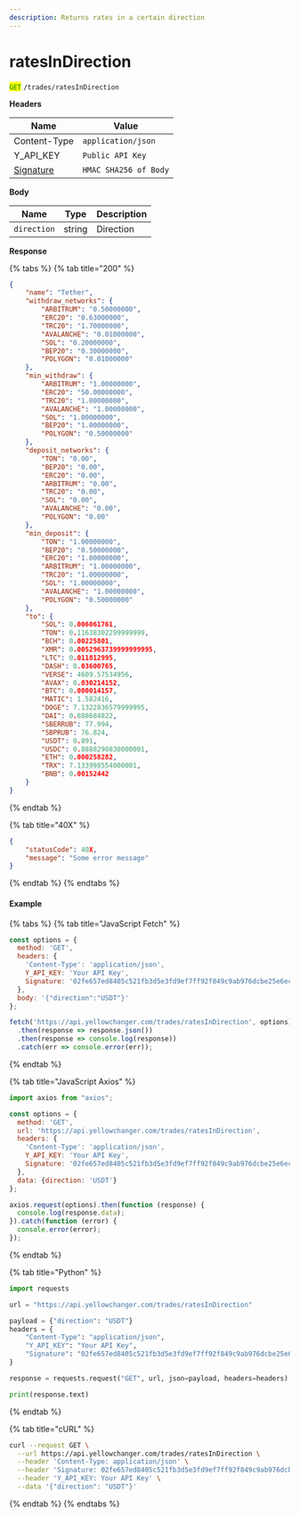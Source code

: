 ```yaml
---
description: Returns rates in a certain direction
---
```


# ratesInDirection

<mark style="color:green;">`GET`</mark> `/trades/ratesInDirection`

**Headers**

| Name                         | Value                 |
| ---------------------------- | --------------------- |
| Content-Type                 | `application/json`    |
| Y\_API\_KEY                  | `Public API Key`      |
| [Signature](../signature.md) | `HMAC SHA256 of Body` |

**Body**

| Name        | Type   | Description |
| ----------- | ------ | ----------- |
| `direction` | string | Direction   |

**Response**

{% tabs %}
{% tab title="200" %}
```json
{
	"name": "Tether",
	"withdraw_networks": {
		"ARBITRUM": "0.50000000",
		"ERC20": "0.63000000",
		"TRC20": "1.70000000",
		"AVALANCHE": "0.01000000",
		"SOL": "0.20000000",
		"BEP20": "0.30000000",
		"POLYGON": "0.01000000"
	},
	"min_withdraw": {
		"ARBITRUM": "1.00000000",
		"ERC20": "50.00000000",
		"TRC20": "1.00000000",
		"AVALANCHE": "1.00000000",
		"SOL": "1.00000000",
		"BEP20": "1.00000000",
		"POLYGON": "0.50000000"
	},
	"deposit_networks": {
		"TON": "0.00",
		"BEP20": "0.00",
		"ERC20": "0.00",
		"ARBITRUM": "0.00",
		"TRC20": "0.00",
		"SOL": "0.00",
		"AVALANCHE": "0.00",
		"POLYGON": "0.00"
	},
	"min_deposit": {
		"TON": "1.00000000",
		"BEP20": "0.50000000",
		"ERC20": "1.00000000",
		"ARBITRUM": "1.00000000",
		"TRC20": "1.00000000",
		"SOL": "1.00000000",
		"AVALANCHE": "1.00000000",
		"POLYGON": "0.50000000"
	},
	"to": {
		"SOL": 0.006061761,
		"TON": 0.11638302299999999,
		"BCH": 0.00225801,
		"XMR": 0.0052963739999999995,
		"LTC": 0.011812995,
		"DASH": 0.03600765,
		"VERSE": 4609.57534956,
		"AVAX": 0.030214152,
		"BTC": 0.000014157,
		"MATIC": 1.582416,
		"DOGE": 7.1322836579999995,
		"DAI": 0.888684822,
		"SBERRUB": 77.994,
		"SBPRUB": 76.824,
		"USDT": 0.891,
		"USDC": 0.8888290830000001,
		"ETH": 0.000258282,
		"TRX": 7.133998554000001,
		"BNB": 0.00152442
	}
}
```
{% endtab %}

{% tab title="40X" %}
```json
{
	"statusCode": 40X,
	"message": "Some error message"
}
```
{% endtab %}
{% endtabs %}

#### Example

{% tabs %}
{% tab title="JavaScript Fetch" %}
```javascript
const options = {
  method: 'GET',
  headers: {
    'Content-Type': 'application/json',
    Y_API_KEY: 'Your API Key',
    Signature: '02fe657ed8405c521fb3d5e3fd9ef7ff92f849c9ab976dcbe25e6ec4aacae0ed'
  },
  body: '{"direction":"USDT"}'
};

fetch('https://api.yellowchanger.com/trades/ratesInDirection', options)
  .then(response => response.json())
  .then(response => console.log(response))
  .catch(err => console.error(err));
```
{% endtab %}

{% tab title="JavaScript Axios" %}
```javascript
import axios from "axios";

const options = {
  method: 'GET',
  url: 'https://api.yellowchanger.com/trades/ratesInDirection',
  headers: {
    'Content-Type': 'application/json',
    Y_API_KEY: 'Your API Key',
    Signature: '02fe657ed8405c521fb3d5e3fd9ef7ff92f849c9ab976dcbe25e6ec4aacae0ed'
  },
  data: {direction: 'USDT'}
};

axios.request(options).then(function (response) {
  console.log(response.data);
}).catch(function (error) {
  console.error(error);
});
```
{% endtab %}

{% tab title="Python" %}
```python
import requests

url = "https://api.yellowchanger.com/trades/ratesInDirection"

payload = {"direction": "USDT"}
headers = {
    "Content-Type": "application/json",
    "Y_API_KEY": "Your API Key",
    "Signature": "02fe657ed8405c521fb3d5e3fd9ef7ff92f849c9ab976dcbe25e6ec4aacae0ed"
}

response = requests.request("GET", url, json=payload, headers=headers)

print(response.text)
```
{% endtab %}

{% tab title="cURL" %}
```bash
curl --request GET \
  --url https://api.yellowchanger.com/trades/ratesInDirection \
  --header 'Content-Type: application/json' \
  --header 'Signature: 02fe657ed8405c521fb3d5e3fd9ef7ff92f849c9ab976dcbe25e6ec4aacae0ed' \
  --header 'Y_API_KEY: Your API Key' \
  --data '{"direction": "USDT"}'
```
{% endtab %}
{% endtabs %}

